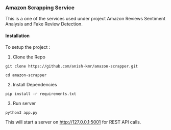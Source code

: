 ### Amazon Scrapping Service

This is a one of the services used under project Amazon Reviews Sentiment Analysis and Fake Review Detection.

#### Installation 

To setup the project :

1. Clone the Repo
```
git clone https://github.com/anish-kmr/amazon-scrapper.git

cd amazon-scrapper
```

2. Install Dependencies
```
pip install -r requirements.txt
```
3. Run server
```
python3 app.py
```

This will start a server on http://127.0.0.1:5001 for REST API calls.

